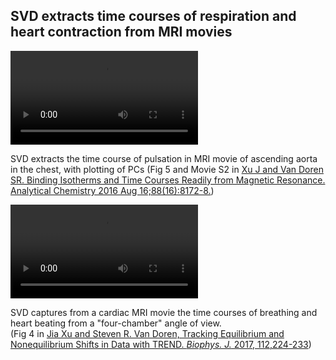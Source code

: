 ## SVD extracts time courses of respiration and heart contraction from MRI movies
<video controls>
<source src="../../png/examples/movieS2-rtMRI-Joseph_Xu2016ACFig5B.mp4", type="video/mp4">
Your browser does not support playing MP4, please click this link to see 
the [AVI version](http://pubs.acs.org/doi/suppl/10.1021/acs.analchem.6b01918/suppl_file/ac6b01918_si_003.avi)
</video>

SVD extracts the time course of pulsation in MRI movie of ascending aorta 
in the chest, with plotting of PCs
(Fig 5 and Movie S2 in [Xu J and Van Doren SR. Binding Isotherms and Time Courses Readily from Magnetic Resonance. Analytical Chemistry 2016 Aug 16;88(16):8172-8.](http://pubs.acs.org/doi/abs/10.1021/acs.analchem.6b01918)) 


<video controls>
<source src="../../png/examples/cardiac.mp4", type="video/mp4">
Your browser does not support playing MP4
</video>


SVD captures from a cardiac MRI movie the time courses of breathing and 
heart beating from a
"four-chamber" angle of view.  
(Fig 4 in [Jia Xu and Steven R. Van Doren, Tracking Equilibrium and Nonequilibrium Shifts in Data with TREND. _Biophys. J._ 2017,
112,224-233](http://www.sciencedirect.com/science/article/pii/S0006349516343211))
